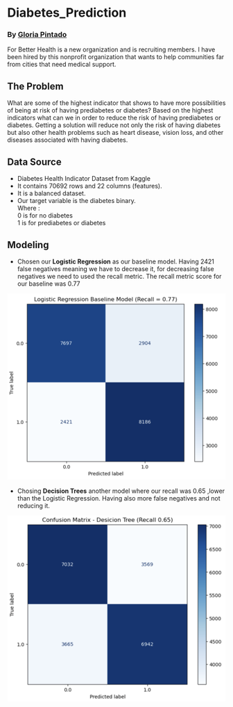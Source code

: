 # Diabetes_Prediction
### By [Gloria Pintado](https://github.com/gloriapintado)

For Better Health is a new organization and is recruiting members. I have been hired by this nonprofit organization that wants to help communities far from cities that need medical support.

## The Problem
What are some of the highest indicator that shows to have more possibilities of being at risk of having prediabetes or diabetes? Based on the highest indicators what can we in order to reduce the risk of having prediabetes or diabetes. Getting a solution will reduce not only the risk of having diabetes but also other health problems such as heart disease, vision loss, and other diseases associated with having diabetes.

## Data Source
- Diabetes Health Indicator Dataset from Kaggle
- It contains 70692 rows and 22 columns (features).
- It is a balanced dataset.
- Our target variable is the diabetes binary. \
  Where :\
    0 is for no diabetes \
    1 is for prediabetes or diabetes

## Modeling
- Chosen our **Logistic Regression** as our baseline model. Having 2421 false negatives meaning we have to decrease it, for decreasing false negatives we need to used the recall metric. The recall metric score for our baseline was 0.77

![LR Baseline model CM](https://github.com/gloriapintado/Diabetes_Prediction/blob/main/Images/LR%20Baseline%20model%20CM.png)

- Chosing **Decision Trees** another model where our recall was 0.65 ,lower than the Logistic Regression. Having also more false negatives and not reducing it.

![Decision Tree model CM](https://github.com/gloriapintado/Diabetes_Prediction/blob/main/Images/Decision%20Tree%20model%20CM.png)
     

     
